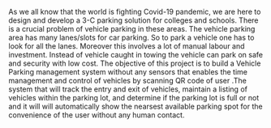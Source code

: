 As we all know that the world is fighting Covid-19 pandemic, we are here to design and develop a 3-C parking solution for colleges and schools. There is a crucial problem of vehicle parking in these areas. The vehicle parking area has many lanes/slots for car parking. So to park a vehicle one has to look for all the lanes. Moreover this involves a lot of manual labour and investment. Instead of vehicle caught in towing the vehicle can park on safe and security with low cost.
The objective of this project is to build a Vehicle Parking management system without any sensors that enables the time management and control of vehicles by scanning QR code of user .The system that will track the entry and exit of vehicles, maintain a listing of vehicles within the parking lot, and determine if the parking lot is full or not and it will will automatically show the nearsest available parking spot for the convenience of the user without any human contact.
